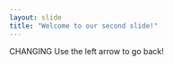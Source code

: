 ```yaml
---
layout: slide
title: "Welcome to our second slide!"
---
```

CHANGING
Use the left arrow to go back!
